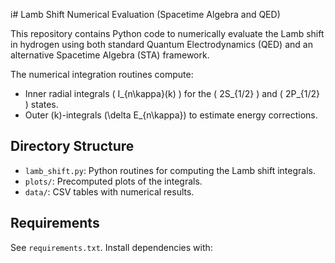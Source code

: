 i# Lamb Shift Numerical Evaluation (Spacetime Algebra and QED)

This repository contains Python code to numerically evaluate the Lamb shift in hydrogen using both standard Quantum Electrodynamics (QED) and an alternative Spacetime Algebra (STA) framework.

The numerical integration routines compute:
- Inner radial integrals \( I_{n\kappa}(k) \) for the \( 2S_{1/2} \) and \( 2P_{1/2} \) states.
- Outer \(k\)-integrals \(\delta E_{n\kappa}\) to estimate energy corrections.

## Directory Structure
- `lamb_shift.py`: Python routines for computing the Lamb shift integrals.
- `plots/`: Precomputed plots of the integrals.
- `data/`: CSV tables with numerical results.

## Requirements
See `requirements.txt`. Install dependencies with:
